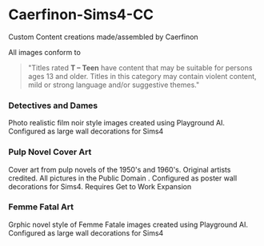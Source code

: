 # Caerfinon-Sims4-CC
Custom Content creations made/assembled by Caerfinon

All images conform to 
> "Titles rated **T – Teen** have content that may be suitable for persons ages 13 and older. Titles in this category may contain violent content, mild or strong language and/or suggestive themes."


### Detectives and Dames
Photo realistic film noir style images created using Playground AI. Configured as large wall decorations for Sims4 

### Pulp Novel Cover Art
Cover art from pulp novels of the 1950's and 1960's. Original artists credited. All pictures in the Public Domain . Configured as poster wall decorations for Sims4. Requires Get to Work Expansion 

### Femme Fatal Art
Grphic novel style of Femme Fatale images created using Playground AI. Configured as large wall decorations for Sims4 

